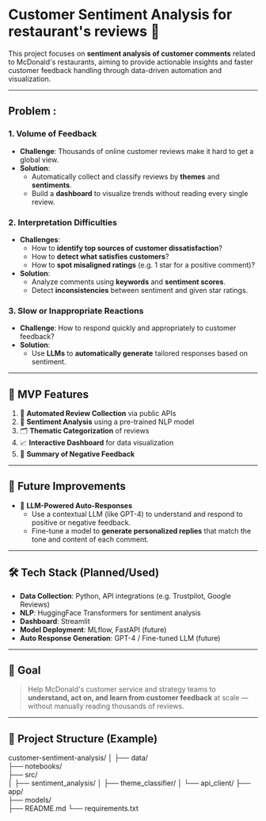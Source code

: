 # Customer Sentiment Analysis for restaurant's reviews 🍟


This project focuses on **sentiment analysis of customer comments** related to McDonald's restaurants, aiming to provide actionable insights and faster customer feedback handling through data-driven automation and visualization.

---

## Problem :

### 1. **Volume of Feedback**
- **Challenge**: Thousands of online customer reviews make it hard to get a global view.
- **Solution**:  
  - Automatically collect and classify reviews by **themes** and **sentiments**.
  - Build a **dashboard** to visualize trends without reading every single review.

### 2. **Interpretation Difficulties**
- **Challenges**:
  - How to **identify top sources of customer dissatisfaction**?
  - How to **detect what satisfies customers**?
  - How to **spot misaligned ratings** (e.g. 1 star for a positive comment)?
- **Solution**:
  - Analyze comments using **keywords** and **sentiment scores**.
  - Detect **inconsistencies** between sentiment and given star ratings.

### 3. **Slow or Inappropriate Reactions**
- **Challenge**: How to respond quickly and appropriately to customer feedback?
- **Solution**:  
  - Use **LLMs** to **automatically generate** tailored responses based on sentiment.

---

## 🚀 MVP Features

1. 🔄 **Automated Review Collection** via public APIs  
2. 🧠 **Sentiment Analysis** using a pre-trained NLP model  
3. 🗂️ **Thematic Categorization** of reviews  
4. 📈 **Interactive Dashboard** for data visualization  
5. 📝 **Summary of Negative Feedback**

---

## 🌱 Future Improvements

- 💬 **LLM-Powered Auto-Responses**
  - Use a contextual LLM (like GPT-4) to understand and respond to positive or negative feedback.
  - Fine-tune a model to **generate personalized replies** that match the tone and content of each comment.

---

## 🛠️ Tech Stack (Planned/Used)

- **Data Collection**: Python, API integrations (e.g. Trustpilot, Google Reviews)
- **NLP**: HuggingFace Transformers for sentiment analysis
- **Dashboard**: Streamlit
- **Model Deployment**: MLflow, FastAPI (future)
- **Auto Response Generation**: GPT-4 / Fine-tuned LLM (future)

---

## 📌 Goal

> Help McDonald's customer service and strategy teams to **understand, act on, and learn from customer feedback** at scale — without manually reading thousands of reviews.

---

## 📁 Project Structure (Example)

customer-sentiment-analysis/
│
├── data/                   
├── notebooks/              
├── src/                    
│   ├── sentiment_analysis/
│   ├── theme_classifier/
│   └── api_client/
├── app/                    
├── models/                 
├── README.md
└── requirements.txt

